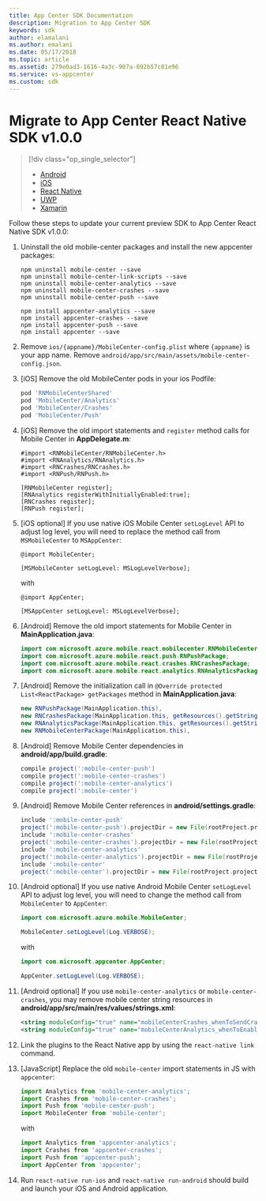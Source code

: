 ```yaml
---
title: App Center SDK Documentation
description: Migration to App Center SDK
keywords: sdk
author: elamalani
ms.author: emalani
ms.date: 05/17/2018
ms.topic: article
ms.assetid: 279e0ad3-1616-4a3c-907a-092b57c81e96
ms.service: vs-appcenter
ms.custom: sdk
---
```


# Migrate to App Center React Native SDK v1.0.0

> [!div class="op_single_selector"]
> * [Android](android.md)
> * [iOS](ios.md)
> * [React Native](react-native.md)
> * [UWP](uwp.md)
> * [Xamarin](xamarin.md)

Follow these steps to update your current preview SDK to App Center React Native SDK v1.0.0:

1. Uninstall the old mobile-center packages and install the new appcenter packages:

    ```
    npm uninstall mobile-center --save
    npm uninstall mobile-center-link-scripts --save
    npm uninstall mobile-center-analytics --save
    npm uninstall mobile-center-crashes --save
    npm uninstall mobile-center-push --save

    npm install appcenter-analytics --save
    npm install appcenter-crashes --save
    npm install appcenter-push --save
    npm install appcenter --save
    ```

2. Remove `ios/{appname}/MobileCenter-config.plist` where `{appname}` is your app name. Remove `android/app/src/main/assets/mobile-center-config.json`.

3. [iOS] Remove the old MobileCenter pods in your ios Podfile:

    ```ruby
    pod 'RNMobileCenterShared'
    pod 'MobileCenter/Analytics'
    pod 'MobileCenter/Crashes'
    pod 'MobileCenter/Push'
    ```

5. [iOS] Remove the old import statements and `register` method calls for Mobile Center in **AppDelegate.m**:

    ```obj-c
    #import <RNMobileCenter/RNMobileCenter.h>
    #import <RNAnalytics/RNAnalytics.h>
    #import <RNCrashes/RNCrashes.h>
    #import <RNPush/RNPush.h>
    
    [RNMobileCenter register];
    [RNAnalytics registerWithInitiallyEnabled:true];
    [RNCrashes register];
    [RNPush register];
    ```

6. [iOS optional] If you use native iOS Mobile Center `setLogLevel` API to adjust log level, you will need to replace the method call from `MSMobileCenter` to `MSAppCenter`:

    ```obj-c
    @import MobileCenter;
    
    [MSMobileCenter setLogLevel: MSLogLevelVerbose];
    ```

    with

    ```obj-c
    @import AppCenter;
    
    [MSAppCenter setLogLevel: MSLogLevelVerbose];
    ```

7. [Android] Remove the old import statements for Mobile Center in **MainApplication.java**:

    ```java
    import com.microsoft.azure.mobile.react.mobilecenter.RNMobileCenterPackage;
    import com.microsoft.azure.mobile.react.push.RNPushPackage;
    import com.microsoft.azure.mobile.react.crashes.RNCrashesPackage;
    import com.microsoft.azure.mobile.react.analytics.RNAnalyticsPackage;
    ```

8. [Android] Remove the initialization call in `@Override protected List<ReactPackage> getPackages` method in **MainApplication.java**:

    ```java
    new RNPushPackage(MainApplication.this),
    new RNCrashesPackage(MainApplication.this, getResources().getString(R.string.mobileCenterCrashes_whenToSendCrashes)),
    new RNAnalyticsPackage(MainApplication.this, getResources().getString(R.string.mobileCenterAnalytics_whenToEnableAnalytics)),
    new RNMobileCenterPackage(MainApplication.this),
    ```

8. [Android] Remove Mobile Center dependencies in **android/app/build.gradle**:

    ```groovy
    compile project(':mobile-center-push')
    compile project(':mobile-center-crashes')
    compile project(':mobile-center-analytics')
    compile project(':mobile-center')
    ```

9. [Android] Remove Mobile Center references in **android/settings.gradle**:

    ```groovy
    include ':mobile-center-push'
    project(':mobile-center-push').projectDir = new File(rootProject.projectDir, '../node_modules/mobile-center-push/android')
    include ':mobile-center-crashes'
    project(':mobile-center-crashes').projectDir = new File(rootProject.projectDir, '../node_modules/mobile-center-crashes/android')
    include ':mobile-center-analytics'
    project(':mobile-center-analytics').projectDir = new File(rootProject.projectDir, '../node_modules/mobile-center-analytics/android')
    include ':mobile-center'
    project(':mobile-center').projectDir = new File(rootProject.projectDir, '../node_modules/mobile-center/android')
    ```

10. [Android optional] If you use native Android Mobile Center `setLogLevel` API to adjust log level, you will need to change the method call from `MobileCenter` to `AppCenter`:

    ```java
    import com.microsoft.azure.mobile.MobileCenter;
    
    MobileCenter.setLogLevel(Log.VERBOSE);
    ```

    with

    ```java
    import com.microsoft.appcenter.AppCenter;
    
    AppCenter.setLogLevel(Log.VERBOSE);
    ```
11. [Android optional] If you use `mobile-center-analytics` or `mobile-center-crashes`, you may remove mobile center string resources in **android/app/src/main/res/values/strings.xml**:

    ```xml
    <string moduleConfig="true" name="mobileCenterCrashes_whenToSendCrashes">ALWAYS_SEND</string>
    <string moduleConfig="true" name="mobileCenterAnalytics_whenToEnableAnalytics">ALWAYS_SEND</string>
    ```

12. Link the plugins to the React Native app by using the `react-native link` command.

13. [JavaScript] Replace the old `mobile-center` import statements in JS with `appcenter`:

    ```javascript
    import Analytics from 'mobile-center-analytics';
    import Crashes from 'mobile-center-crashes';
    import Push from 'mobile-center-push';
    import MobileCenter from 'mobile-center';
    ```

    with

    ```javascript
    import Analytics from 'appcenter-analytics';
    import Crashes from 'appcenter-crashes';
    import Push from 'appcenter-push';
    import AppCenter from 'appcenter';
    ```

14. Run `react-native run-ios` and `react-native run-android` should build and launch your iOS and Android application.
